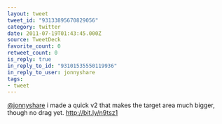```yaml
---
layout: tweet
tweet_id: "93133895670829056"
category: twitter
date: 2011-07-19T01:43:45.000Z
source: TweetDeck
favorite_count: 0
retweet_count: 0
is_reply: true
in_reply_to_id: "93101535550119936"
in_reply_to_user: jonnyshare
tags:
- tweet
---
```


[@jonnyshare](https://twitter.com/@jonnyshare) i made a quick v2 that makes the target area much bigger, though no drag yet. http://bit.ly/n9tsz1
